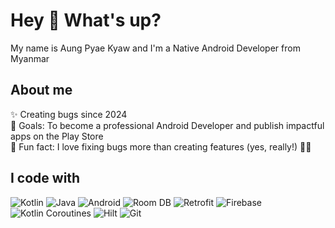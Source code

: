 <h1 align="left">Hey 👋 What's up?</h1>

<p align="left">My name is Aung Pyae Kyaw and I'm a Native Android Developer from Myanmar</p>

###

<h2 align="left">About me</h2>

<p align="left">
✨ Creating bugs since 2024<br>
🎯 Goals: To become a professional Android Developer and publish impactful apps on the Play Store<br>
🎲 Fun fact: I love fixing bugs more than creating features (yes, really!) 🐛🔧
</p>

###

<h2 align="left">I code with</h2>

<p align="left">
  <img src="https://img.shields.io/badge/Kotlin-7F52FF?style=for-the-badge&logo=kotlin&logoColor=white" alt="Kotlin"/>
  <img src="https://img.shields.io/badge/Java-007396?style=for-the-badge&logo=java&logoColor=white" alt="Java"/>
  <img src="https://img.shields.io/badge/Android-3DDC84?style=for-the-badge&logo=android&logoColor=white" alt="Android"/>
  <img src="https://img.shields.io/badge/Room-6DB33F?style=for-the-badge&logo=sqlite&logoColor=white" alt="Room DB"/>
  <img src="https://img.shields.io/badge/Retrofit-009688?style=for-the-badge&logo=android&logoColor=white" alt="Retrofit"/>
  <img src="https://img.shields.io/badge/Firebase-FFCA28?style=for-the-badge&logo=firebase&logoColor=black" alt="Firebase"/>
  <img src="https://img.shields.io/badge/Coroutines-FF6F00?style=for-the-badge&logo=kotlin&logoColor=white" alt="Kotlin Coroutines"/>
  <img src="https://img.shields.io/badge/Hilt-6DB33F?style=for-the-badge&logo=dagger&logoColor=white" alt="Hilt"/>
  <img src="https://img.shields.io/badge/Git-F05032?style=for-the-badge&logo=git&logoColor=white" alt="Git"/>
</p>
